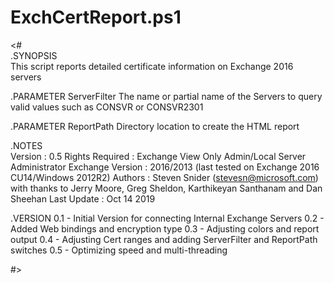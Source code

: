 # ExchCertReport.ps1
<#  
.SYNOPSIS  
	This script reports detailed certificate information on Exchange 2016 servers

.PARAMETER ServerFilter
The name or partial name of the Servers to query valid values such as CONSVR or CONSVR2301

.PARAMETER ReportPath
Directory location to create the HTML report

.NOTES  
  Version      				: 0.5
  Rights Required			: Exchange View Only Admin/Local Server Administrator
  Exchange Version			: 2016/2013 (last tested on Exchange 2016 CU14/Windows 2012R2)
  Authors       			: Steven Snider (stevesn@microsoft.com) with thanks to Jerry Moore, Greg Sheldon, Karthikeyan Santhanam and Dan Sheehan
  Last Update               : Oct 14 2019

.VERSION
  0.1 - Initial Version for connecting Internal Exchange Servers
  0.2 - Added Web bindings and encryption type
  0.3 - Adjusting colors and report output
  0.4 - Adjusting Cert ranges and adding ServerFilter and ReportPath switches
  0.5 - Optimizing speed and multi-threading
	
#>
